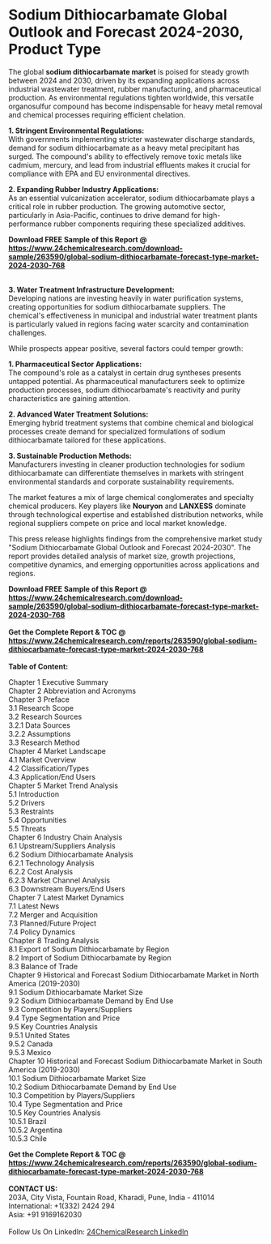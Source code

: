 <h1>Sodium Dithiocarbamate Global Outlook and Forecast 2024-2030, Product Type</h1><p>The global <strong>sodium dithiocarbamate market</strong> is poised for steady growth between 2024 and 2030, driven by its expanding applications across industrial wastewater treatment, rubber manufacturing, and pharmaceutical production. As environmental regulations tighten worldwide, this versatile organosulfur compound has become indispensable for heavy metal removal and chemical processes requiring efficient chelation.</p><p><strong>1. Stringent Environmental Regulations:</strong><br>
With governments implementing stricter wastewater discharge standards, demand for sodium dithiocarbamate as a heavy metal precipitant has surged. The compound's ability to effectively remove toxic metals like cadmium, mercury, and lead from industrial effluents makes it crucial for compliance with EPA and EU environmental directives.</p><p><strong>2. Expanding Rubber Industry Applications:</strong><br>
As an essential vulcanization accelerator, sodium dithiocarbamate plays a critical role in rubber production. The growing automotive sector, particularly in Asia-Pacific, continues to drive demand for high-performance rubber components requiring these specialized additives.</p><div><b>Download FREE Sample of this Report @ 
            <a href="https://www.24chemicalresearch.com/download-sample/263590/global-sodium-dithiocarbamate-forecast-type-market-2024-2030-768">
            https://www.24chemicalresearch.com/download-sample/263590/global-sodium-dithiocarbamate-forecast-type-market-2024-2030-768</a></b></div><br><p><strong>3. Water Treatment Infrastructure Development:</strong><br>
Developing nations are investing heavily in water purification systems, creating opportunities for sodium dithiocarbamate suppliers. The chemical's effectiveness in municipal and industrial water treatment plants is particularly valued in regions facing water scarcity and contamination challenges.</p><p>While prospects appear positive, several factors could temper growth:</p><p><strong>1. Pharmaceutical Sector Applications:</strong><br>
The compound's role as a catalyst in certain drug syntheses presents untapped potential. As pharmaceutical manufacturers seek to optimize production processes, sodium dithiocarbamate's reactivity and purity characteristics are gaining attention.</p><p><strong>2. Advanced Water Treatment Solutions:</strong><br>
Emerging hybrid treatment systems that combine chemical and biological processes create demand for specialized formulations of sodium dithiocarbamate tailored for these applications.</p><p><strong>3. Sustainable Production Methods:</strong><br>
Manufacturers investing in cleaner production technologies for sodium dithiocarbamate can differentiate themselves in markets with stringent environmental standards and corporate sustainability requirements.</p><p>The market features a mix of large chemical conglomerates and specialty chemical producers. Key players like <strong>Nouryon</strong> and <strong>LANXESS</strong> dominate through technological expertise and established distribution networks, while regional suppliers compete on price and local market knowledge.</p><p>This press release highlights findings from the comprehensive market study "Sodium Dithiocarbamate Global Outlook and Forecast 2024-2030". The report provides detailed analysis of market size, growth projections, competitive dynamics, and emerging opportunities across applications and regions.</p><div><b>Download FREE Sample of this Report @ 
            <a href="https://www.24chemicalresearch.com/download-sample/263590/global-sodium-dithiocarbamate-forecast-type-market-2024-2030-768">
            https://www.24chemicalresearch.com/download-sample/263590/global-sodium-dithiocarbamate-forecast-type-market-2024-2030-768</a></b></div><br><div><b>Get the Complete Report & TOC @ 
            <a href="https://www.24chemicalresearch.com/reports/263590/global-sodium-dithiocarbamate-forecast-type-market-2024-2030-768">
            https://www.24chemicalresearch.com/reports/263590/global-sodium-dithiocarbamate-forecast-type-market-2024-2030-768</a></b></div><br>
            <b>Table of Content:</b><p>Chapter 1 Executive Summary<br />
Chapter 2 Abbreviation and Acronyms<br />
Chapter 3 Preface<br />
3.1 Research Scope<br />
3.2 Research Sources<br />
3.2.1 Data Sources<br />
3.2.2 Assumptions<br />
3.3 Research Method<br />
Chapter 4 Market Landscape<br />
4.1 Market Overview<br />
4.2 Classification/Types<br />
4.3 Application/End Users<br />
Chapter 5 Market Trend Analysis<br />
5.1 Introduction<br />
5.2 Drivers<br />
5.3 Restraints<br />
5.4 Opportunities<br />
5.5 Threats<br />
Chapter 6 Industry Chain Analysis<br />
6.1 Upstream/Suppliers Analysis<br />
6.2 Sodium Dithiocarbamate Analysis<br />
6.2.1 Technology Analysis<br />
6.2.2 Cost Analysis<br />
6.2.3 Market Channel Analysis<br />
6.3 Downstream Buyers/End Users<br />
Chapter 7 Latest Market Dynamics<br />
7.1 Latest News<br />
7.2 Merger and Acquisition<br />
7.3 Planned/Future Project<br />
7.4 Policy Dynamics<br />
Chapter 8 Trading Analysis<br />
8.1 Export of Sodium Dithiocarbamate by Region<br />
8.2 Import of Sodium Dithiocarbamate by Region<br />
8.3 Balance of Trade<br />
Chapter 9 Historical and Forecast Sodium Dithiocarbamate Market in North America (2019-2030)<br />
9.1 Sodium Dithiocarbamate Market Size<br />
9.2 Sodium Dithiocarbamate Demand by End Use<br />
9.3 Competition by Players/Suppliers<br />
9.4 Type Segmentation and Price<br />
9.5 Key Countries Analysis<br />
9.5.1 United States<br />
9.5.2 Canada<br />
9.5.3 Mexico<br />
Chapter 10 Historical and Forecast Sodium Dithiocarbamate Market in South America (2019-2030)<br />
10.1 Sodium Dithiocarbamate Market Size<br />
10.2 Sodium Dithiocarbamate Demand by End Use<br />
10.3 Competition by Players/Suppliers<br />
10.4 Type Segmentation and Price<br />
10.5 Key Countries Analysis<br />
10.5.1 Brazil<br />
10.5.2 Argentina<br />
10.5.3 Chile<br />
</p><div><b>Get the Complete Report & TOC @ 
            <a href="https://www.24chemicalresearch.com/reports/263590/global-sodium-dithiocarbamate-forecast-type-market-2024-2030-768">
            https://www.24chemicalresearch.com/reports/263590/global-sodium-dithiocarbamate-forecast-type-market-2024-2030-768</a></b></div><br><b>CONTACT US:</b><br>
            203A, City Vista, Fountain Road, Kharadi, Pune, India - 411014<br>
            International: +1(332) 2424 294<br>
            Asia: +91 9169162030 <br><br>
            Follow Us On LinkedIn: <a href="https://www.linkedin.com/company/24chemicalresearch/">24ChemicalResearch LinkedIn</a>